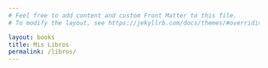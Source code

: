 ```yaml
---
# Feel free to add content and custom Front Matter to this file.
# To modify the layout, see https://jekyllrb.com/docs/themes/#overriding-theme-defaults

layout: books
title: Mis Libros
permalink: /libros/
---
```

